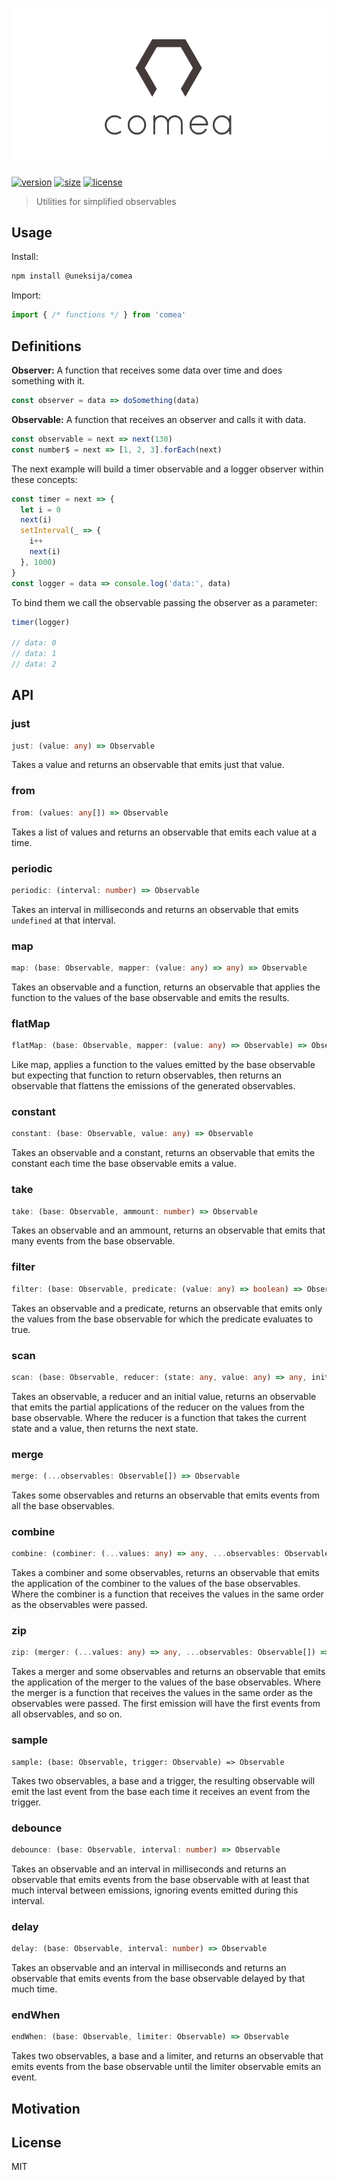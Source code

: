 <p align="center">
  <img src="logo.png" alt="comea logo">
</p>

[![version](https://img.shields.io/npm/v/@uneksija/comea.svg?style=flat)](https://npmjs.com/@uneksija/comea)
[![size](https://img.shields.io/github/size/uneksija/comea/index.js.svg?style=flat)]()
[![license](https://img.shields.io/github/license/uneksija/comea.svg?style=flat)]()

> Utilities for simplified observables

## Usage
Install:
```sh
npm install @uneksija/comea
```
Import:
```js
import { /* functions */ } from 'comea'
```

## Definitions
**Observer:** A function that receives some data over time and does something with it.
```js
const observer = data => doSomething(data)
```

**Observable:** A function that receives an observer and calls it with data.
```js
const observable = next => next(130)
const number$ = next => [1, 2, 3].forEach(next)
```

The next example will build a timer observable and a logger observer within these concepts:

```js
const timer = next => {
  let i = 0
  next(i)
  setInterval(_ => {
    i++
    next(i)
  }, 1000)
}
const logger = data => console.log('data:', data)
```

To bind them we call the observable passing the observer as a parameter:
```js
timer(logger)

// data: 0
// data: 1
// data: 2
```

## API

### just
```ts
just: (value: any) => Observable
```
Takes a value and returns an observable that emits just that value.

### from
```ts
from: (values: any[]) => Observable
```
Takes a list of values and returns an observable that emits each value at a time.

### periodic
```ts
periodic: (interval: number) => Observable
```
Takes an interval in milliseconds and returns an observable that emits `undefined` at that interval.

### map
```ts
map: (base: Observable, mapper: (value: any) => any) => Observable
```
Takes an observable and a function, returns an observable that applies the function to the values of the base observable and emits the results.

### flatMap
```ts
flatMap: (base: Observable, mapper: (value: any) => Observable) => Observable
```
Like map, applies a function to the values emitted by the base observable but expecting that function to return observables, then returns an observable that flattens the emissions of the generated observables.

### constant
```ts
constant: (base: Observable, value: any) => Observable
```
Takes an observable and a constant, returns an observable that emits the constant each time the base observable emits a value.

### take
```ts
take: (base: Observable, ammount: number) => Observable
```
Takes an observable and an ammount, returns an observable that emits that many events from the base observable.

### filter
```ts
filter: (base: Observable, predicate: (value: any) => boolean) => Observable
```
Takes an observable and a predicate, returns an observable that emits only the values from the base observable for which the predicate evaluates to true.

### scan
```ts
scan: (base: Observable, reducer: (state: any, value: any) => any, initial: any) => Observable
```
Takes an observable, a reducer and an initial value, returns an observable that emits the partial applications of the reducer on the values from the base observable. Where the reducer is a function that takes the current state and a value, then returns the next state.

### merge
```ts
merge: (...observables: Observable[]) => Observable
```
Takes some observables and returns an observable that emits events from all the base observables.

### combine
```ts
combine: (combiner: (...values: any) => any, ...observables: Observable[]) => Observable
```
Takes a combiner and some observables, returns an observable that emits the application of the combiner to the values of the base observables. Where the combiner is a function that receives the values in the same order as the observables were passed.

### zip
```ts
zip: (merger: (...values: any) => any, ...observables: Observable[]) => Observable
```
Takes a merger and some observables and returns an observable that emits the application of the merger to the values of the base observables. Where the merger is a function that receives the values in the same order as the observables were passed. The first emission will have the first events from all observables, and so on.

### sample
```
sample: (base: Observable, trigger: Observable) => Observable
```
Takes two observables, a base and a trigger, the resulting observable will emit the last event from the base each time it receives an event from the trigger.

### debounce
```ts
debounce: (base: Observable, interval: number) => Observable
```
Takes an observable and an interval in milliseconds and returns an observable that emits events from the base observable with at least that much interval between emissions, ignoring events emitted during this interval.

### delay
```ts
delay: (base: Observable, interval: number) => Observable
```
Takes an observable and an interval in milliseconds and returns an observable that emits events from the base observable delayed by that much time.

### endWhen
```ts
endWhen: (base: Observable, limiter: Observable) => Observable
```
Takes two observables, a base and a limiter, and returns an observable that emits events from the base observable until the limiter observable emits an event.

## Motivation

## License

MIT

